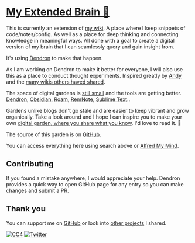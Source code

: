 # [My Extended Brain 🌿](https://epictools.dev/)

This is currently an extension of [my wiki](https://wiki.nikitavoloboev.xyz). A place where I keep snippets of code/notes/config. As well as a place for deep thinking and connecting knowledge in meaningful ways. All done with a goal to create a digital version of my brain that I can seamlessly query and gain insight from.

It's using [Dendron](https://dendron.so) to make that happen.

As I am working on Dendron to make it better for everyone, I will also use this as a place to conduct thought experiments. Inspired greatly by [Andy](https://andymatuschak.org/) and the [many wikis others haved shared](https://wiki.nikitavoloboev.xyz/other/wiki-workflow#similar-wikis-i-liked).

The space of digital gardens is [still small](https://github.com/MaggieAppleton/digital-gardeners) and the tools are getting better. [Dendron](https://dendron.so), [Obsidian](https://obsidian.md), [Roam](https://roamresearch.com), [RemNote](https://www.remnote.io), [Sublime Text](https://www.sublimetext.com)..

Gardens unlike blogs don't go stale and are easier to keep vibrant and grow organically. Take a look around and I hope I can inspire you to make your own [digital garden, where you share what you know](https://wiki.nikitavoloboev.xyz/#grow-your-own-digital-garden). I'd love to read it. 🌱

The source of this garden is on [GitHub](https://github.com/nikitavoloboev/epictools.dev).

You can access everything here using search above or [Alfred My Mind](https://github.com/nikitavoloboev/alfred-my-mind).

## Contributing

If you found a mistake anywhere, I would appreciate your help. Dendron provides a quick way to open GitHub page for any entry so you can make changes and submit a PR.

## Thank you

You can support me on [GitHub](https://github.com/sponsors/nikitavoloboev) or look into [other projects](https://nikitavoloboev.xyz/projects) I shared.

[![CC4](https://img.shields.io/badge/license-CC4-0a0a0a.svg?style=flat&colorA=0a0a0a)](https://creativecommons.org/licenses/by/4.0/) [![Twitter](http://bit.ly/nikitatweet)](https://twitter.com/nikitavoloboev)
